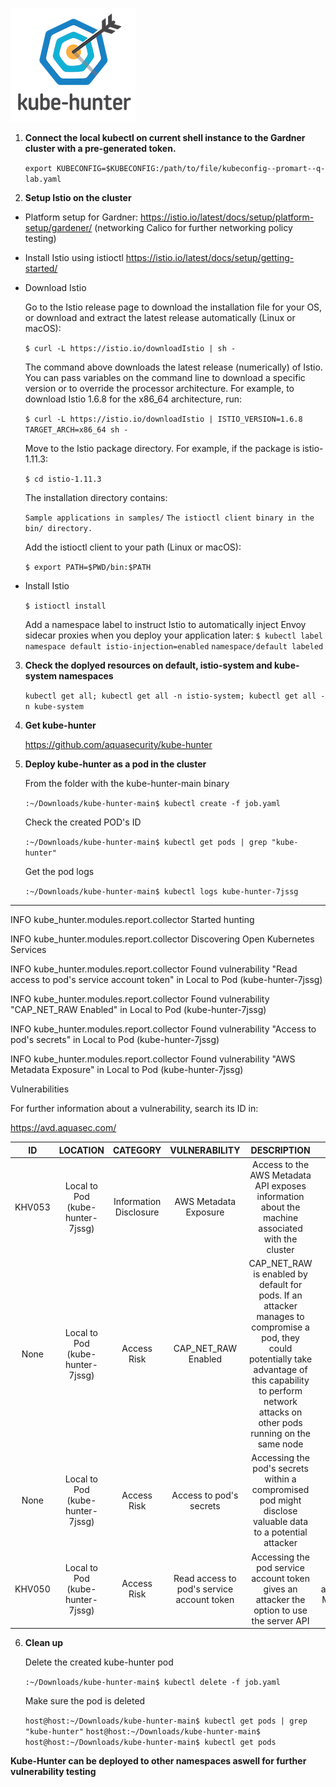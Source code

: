 ![kube-hunter](https://github.com/aquasecurity/kube-hunter/blob/main/kube-hunter.png)

1) **Connect the local kubectl on current shell instance to the Gardner cluster with a pre-generated token.**

    `export KUBECONFIG=$KUBECONFIG:/path/to/file/kubeconfig--promart--q-lab.yaml`

2) **Setup Istio on the cluster**
- Platform setup for Gardner: https://istio.io/latest/docs/setup/platform-setup/gardener/ (networking Calico for further networking policy testing)

- Install Istio using istioctl https://istio.io/latest/docs/setup/getting-started/

- Download Istio

    Go to the Istio release page to download the installation file for your OS, or download and extract the latest release automatically (Linux or macOS):
    
    `$ curl -L https://istio.io/downloadIstio | sh -`

    The command above downloads the latest release (numerically) of Istio. You can pass variables on the command line to download a specific version or to override the processor architecture. For example, to download Istio 1.6.8 for the x86_64 architecture, run:
    
    `$ curl -L https://istio.io/downloadIstio | ISTIO_VERSION=1.6.8 TARGET_ARCH=x86_64 sh -`

    Move to the Istio package directory. For example, if the package is istio-1.11.3:
    
    `$ cd istio-1.11.3`

    The installation directory contains:
    
    `Sample applications in samples/`
    `The istioctl client binary in the bin/ directory.`

    Add the istioctl client to your path (Linux or macOS):
    
    `$ export PATH=$PWD/bin:$PATH`

- Install Istio

    `$ istioctl install`

    Add a namespace label to instruct Istio to automatically inject Envoy sidecar proxies when you deploy your application later:
    `$ kubectl label namespace default istio-injection=enabled`
    `namespace/default labeled`


3) **Check the doplyed resources on default, istio-system and kube-system namespaces**
    
    `kubectl get all; kubectl get all -n istio-system; kubectl get all -n kube-system`

4) **Get kube-hunter**
    
    https://github.com/aquasecurity/kube-hunter

5) **Deploy kube-hunter as a pod in the cluster**

    From the folder with the kube-hunter-main binary
    
    `:~/Downloads/kube-hunter-main$ kubectl create -f job.yaml`

    Check the created POD's ID
    
    `:~/Downloads/kube-hunter-main$ kubectl get pods | grep "kube-hunter"`

    Get the pod logs
    
    `:~/Downloads/kube-hunter-main$ kubectl logs kube-hunter-7jssg`
    
---
INFO kube_hunter.modules.report.collector Started hunting

INFO kube_hunter.modules.report.collector Discovering Open Kubernetes Services

INFO kube_hunter.modules.report.collector Found vulnerability "Read access to pod's service account token" in Local to Pod (kube-hunter-7jssg)

INFO kube_hunter.modules.report.collector Found vulnerability "CAP_NET_RAW Enabled" in Local to Pod (kube-hunter-7jssg)

INFO kube_hunter.modules.report.collector Found vulnerability "Access to pod's secrets" in Local to Pod (kube-hunter-7jssg)

INFO kube_hunter.modules.report.collector Found vulnerability "AWS Metadata Exposure" in Local to Pod (kube-hunter-7jssg)


Vulnerabilities

For further information about a vulnerability, search its ID in: 

https://avd.aquasec.com/


|   ID   |             LOCATION             |        CATEGORY        |                VULNERABILITY               |                                                                                                        DESCRIPTION                                                                                                        |                                                   EVIDENCE                                                   |
|:------:|:--------------------------------:|:----------------------:|:------------------------------------------:|:-------------------------------------------------------------------------------------------------------------------------------------------------------------------------------------------------------------------------:|:------------------------------------------------------------------------------------------------------------:|
| KHV053 | Local to Pod (kube-hunter-7jssg) | Information Disclosure |            AWS Metadata Exposure           |                                                            Access to the AWS Metadata API  exposes information about the  machine associated with the  cluster                                                            |                                              cidr: 10.250.0.0/19                                             |
|  None  | Local to Pod (kube-hunter-7jssg) |       Access Risk      |             CAP_NET_RAW Enabled            | CAP_NET_RAW is enabled by default for pods. If an attacker manages to  compromise a pod,  they could potentially  take advantage of this  capability  to perform network attacks  on other pods running on  the same node |                                                                                                              |
|  None  | Local to Pod (kube-hunter-7jssg) |       Access Risk      |           Access to pod's secrets          |                                                         Accessing the pod's secrets within a compromised pod might disclose valuable data to a potential attacker                                                         | ['/var/run/secrets/k ubernetes.io/service account/ca.crt', '/v ar/run/secrets/kuber netes.io/serviceacco ... |
| KHV050 | Local to Pod (kube-hunter-7jssg) |       Access Risk      | Read access to pod's service account token |                                                                 Accessing the pod service account token gives an attacker the option to use the server API                                                                | eyJhbGciOiJSUzI1NiIs ImtpZCI6Il9rbFhrTUNr aVdGX1BLUG96SEJtd0NU MEhJanhWVnBhcjJ0bDBF ...                      |


6) **Clean up**
    
    Delete the created kube-hunter pod
    
    `:~/Downloads/kube-hunter-main$ kubectl delete -f job.yaml`

    Make sure the pod is deleted
    
    `host@host:~/Downloads/kube-hunter-main$ kubectl get pods | grep "kube-hunter"`
    `host@host:~/Downloads/kube-hunter-main$`
    `host@host:~/Downloads/kube-hunter-main$ kubectl get pods`

**Kube-Hunter can be deployed to other namespaces aswell for further vulnerability testing**
